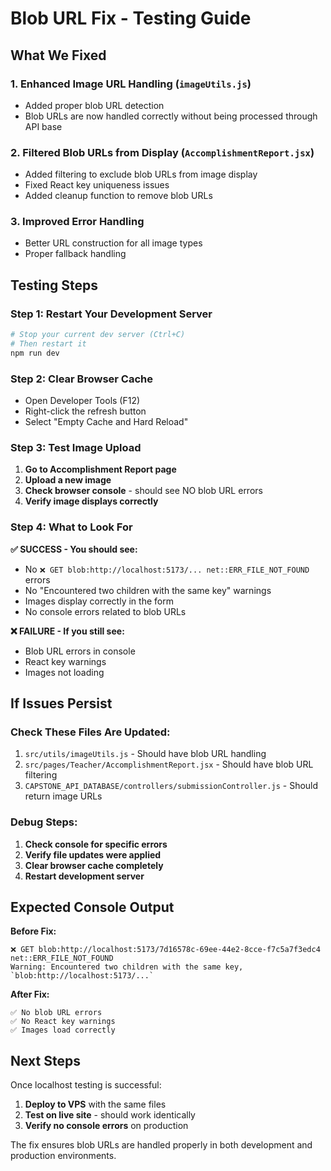 # Blob URL Fix - Testing Guide

## What We Fixed

### 1. **Enhanced Image URL Handling** (`imageUtils.js`)
- Added proper blob URL detection
- Blob URLs are now handled correctly without being processed through API base

### 2. **Filtered Blob URLs from Display** (`AccomplishmentReport.jsx`)
- Added filtering to exclude blob URLs from image display
- Fixed React key uniqueness issues
- Added cleanup function to remove blob URLs

### 3. **Improved Error Handling**
- Better URL construction for all image types
- Proper fallback handling

## Testing Steps

### Step 1: Restart Your Development Server
```bash
# Stop your current dev server (Ctrl+C)
# Then restart it
npm run dev
```

### Step 2: Clear Browser Cache
- Open Developer Tools (F12)
- Right-click the refresh button
- Select "Empty Cache and Hard Reload"

### Step 3: Test Image Upload
1. **Go to Accomplishment Report page**
2. **Upload a new image**
3. **Check browser console** - should see NO blob URL errors
4. **Verify image displays correctly**

### Step 4: What to Look For

**✅ SUCCESS - You should see:**
- No `❌ GET blob:http://localhost:5173/... net::ERR_FILE_NOT_FOUND` errors
- No "Encountered two children with the same key" warnings
- Images display correctly in the form
- No console errors related to blob URLs

**❌ FAILURE - If you still see:**
- Blob URL errors in console
- React key warnings
- Images not loading

## If Issues Persist

### Check These Files Are Updated:
1. `src/utils/imageUtils.js` - Should have blob URL handling
2. `src/pages/Teacher/AccomplishmentReport.jsx` - Should have blob URL filtering
3. `CAPSTONE_API_DATABASE/controllers/submissionController.js` - Should return image URLs

### Debug Steps:
1. **Check console for specific errors**
2. **Verify file updates were applied**
3. **Clear browser cache completely**
4. **Restart development server**

## Expected Console Output

**Before Fix:**
```
❌ GET blob:http://localhost:5173/7d16578c-69ee-44e2-8cce-f7c5a7f3edc4 net::ERR_FILE_NOT_FOUND
Warning: Encountered two children with the same key, `blob:http://localhost:5173/...`
```

**After Fix:**
```
✅ No blob URL errors
✅ No React key warnings
✅ Images load correctly
```

## Next Steps

Once localhost testing is successful:
1. **Deploy to VPS** with the same files
2. **Test on live site** - should work identically
3. **Verify no console errors** on production

The fix ensures blob URLs are handled properly in both development and production environments.
